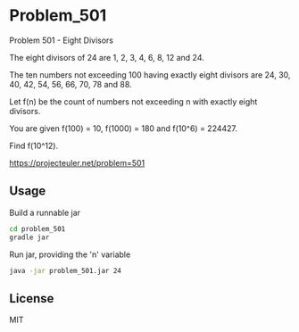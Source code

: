 # Problem_501

Problem 501 - Eight Divisors


The eight divisors of 24 are 1, 2, 3, 4, 6, 8, 12 and 24.

The ten numbers not exceeding 100 having exactly eight divisors are 24, 30, 40, 42, 54, 56, 66, 70, 78 and 88.

Let f(n) be the count of numbers not exceeding n with exactly eight divisors.

You are given f(100) = 10, f(1000) = 180 and f(10^6) = 224427.

Find f(10^12).


https://projecteuler.net/problem=501

## Usage

Build a runnable jar

```bash
cd problem_501
gradle jar
```

Run jar, providing the 'n' variable

```bash
java -jar problem_501.jar 24
```

## License

MIT
